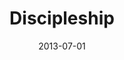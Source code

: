 ---
layout: media
category: media
series: "How to Build People"
title: "Discipleship"
date: 2013-07-01
description: "Jo Saxton unpacks a word Jesus used a lot&#58; “disciple.”"
video: "https://s3.amazonaws.com/crossroadsvideomessages/htbp_03.mp4"
video-poster: "https://www.crossroads.net/uploadedfiles/htbp_03_still.jpg"
---